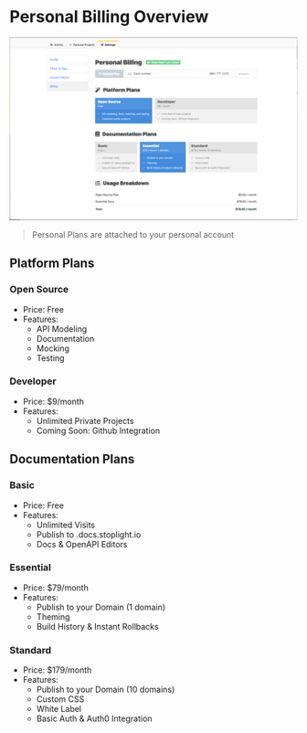 # Personal Billing Overview 

![Billing Overview](https://github.com/stoplightio/docs/blob/develop/assets/images/billing.png?raw=true)

> Personal Plans are attached to your personal account

## Platform Plans 

### Open Source
- Price: Free 
- Features: 
    - API Modeling 
    - Documentation 
    - Mocking
    - Testing 

### Developer 
- Price: $9/month 
- Features:
    - Unlimited Private Projects 
    - Coming Soon: Github Integration 

## Documentation Plans 

### Basic 
- Price: Free 
- Features: 
    - Unlimited Visits 
    - Publish to .docs.stoplight.io 
    - Docs & OpenAPI Editors 

### Essential 
- Price: $79/month 
- Features: 
    - Publish to your Domain (1 domain)
    - Theming 
    - Build History & Instant Rollbacks 

### Standard 
- Price: $179/month 
- Features:
    - Publish to your Domain (10 domains)
    - Custom CSS
    - White Label 
    - Basic Auth & Auth0 Integration 
